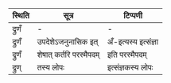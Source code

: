 | स्थिति | सूत्र | टिप्पणी |
| ----- | ------- | ------ |
| द्रुणँ | - | - |
| द्रुणँ | उपदेशेऽजनुनासिक इत् | अँ-इत्यस्य इत्संज्ञा |
| द्रुणँ | शेषात् कर्तरि परस्मैपदम् | इति परस्मैपदम् |
| द्रुण् | तस्य लोपः | इत्संज्ञकस्य लोपः |

